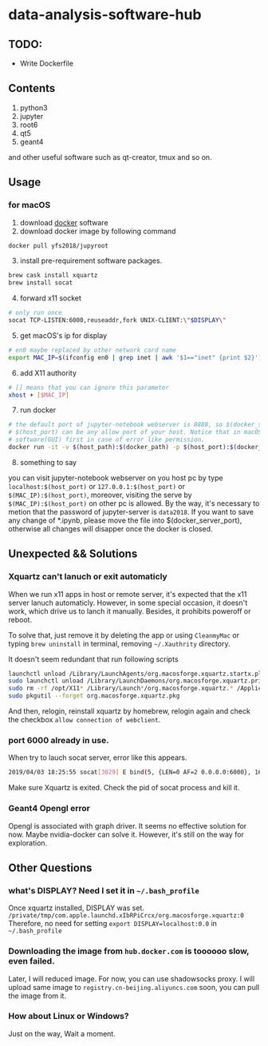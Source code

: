 # data-analysis-software-hub

## TODO:
- Write Dockerfile

## Contents

1. python3
2. jupyter
3. root6
4. qt5
5. geant4

and other useful software such as qt-creator, tmux and so on.

## Usage

### for macOS
1. download [docker](https://www.docker.com/get-started) software
2. download docker image by following command 
```bash
docker pull yfs2018/jupyroot
```
3. install pre-requirement software packages.
```bash
brew cask install xquartz
brew install socat
```
4. forward x11 socket
```bash
# only run once
socat TCP-LISTEN:6000,reuseaddr,fork UNIX-CLIENT:\"$DISPLAY\"
```
5. get macOS's ip for display
```bash
# en0 maybe replaced by other network card name 
export MAC_IP=$(ifconfig en0 | grep inet | awk '$1=="inet" {print $2}')
```
6. add X11 authority
```bash
# [] means that you can ignore this parameter
xhost + [$MAC_IP]
```
7. run docker
```bash
# the default port of jupyter-notebook webserver is 8888, so $(docker_server_port) can be replaced by 8888, 
# $(host_port) can be any allow port of your host. Notice that in macOS, $(host_path) should be set in docker
# software(GUI) first in case of error like permission.
docker run -it -v $(host_path):$(docker_path) -p $(host_port):$(docker_server_port)  -e DISPLAY=$MAC_IP:0 yfs2018/jupyroot
```
8. something to say

you can visit jupyter-notebook webserver on you host pc by type `localhost:$(host_port)` or `127.0.0.1:$(host_port)` or `$(MAC_IP):$(host_port)`, moreover, visiting the serve by `$(MAC_IP):$(host_port)` on other pc is allowed. By the way, it's necessary to metion that the password of jupyter-server is `data2018`. If you want to save any change of \*.ipynb, please move the file into $(docker_server_port), otherwise all changes will disapper once the docker is closed.

## Unexpected && Solutions
### Xquartz can't lanuch or exit automaticly
When we run x11 apps in host or remote server, it's expected that the x11 server lanuch automaticly. However, in some special occasion, it doesn't work, which drive us to lanch it manually. Besides, it prohibits poweroff or reboot. 

To solve that, just remove it by deleting the app or using `CleanmyMac` or typing `brew uninstall` in terminal, removing  `~/.Xauthrity` directory.

It doesn't seem redundant that run following scripts
```bash
launchctl unload /Library/LaunchAgents/org.macosforge.xquartz.startx.plist
sudo launchctl unload /Library/LaunchDaemons/org.macosforge.xquartz.privileged_startx.plist
sudo rm -rf /opt/X11* /Library/Launch*/org.macosforge.xquartz.* /Applications/Utilities/XQuartz.app /etc/*paths.d/*XQuartz
sudo pkgutil --forget org.macosforge.xquartz.pkg
```
And then, relogin, reinstall xquartz by homebrew, relogin again and check the checkbox `allow connection of webclient`. 

### port 6000 already in use.
When try to lauch socat server, error like this appears.
```bash
2019/04/03 18:25:55 socat[3029] E bind(5, {LEN=0 AF=2 0.0.0.0:6000}, 16): Address already in use
```
Make sure Xquartz is exited. Check the pid of socat process and kill it.

### Geant4 Opengl error
Opengl is associated with graph driver. It seems no effective solution for now. Maybe nvidia-docker can solve it. However, it's still on the way for exploration.

## Other Questions
### what's DISPLAY? Need I set it in `~/.bash_profile`
Once xquartz installed, DISPLAY was set.
`/private/tmp/com.apple.launchd.xIbRPiCrcx/org.macosforge.xquartz:0`
Therefore, no need for setting `export DISPLAY=localhost:0.0` in `~/.bash_profile`

### Downloading the image from `hub.docker.com` is toooooo slow, even failed.
Later, I will reduced image. For now, you can use shadowsocks proxy. I will upload same image to `registry.cn-beijing.aliyuncs.com` soon, you can pull the image from it.

### How about Linux or Windows?
Just on the way, Wait a moment.
